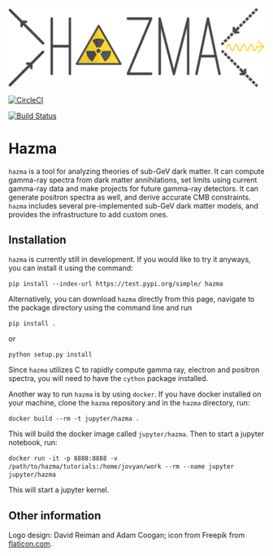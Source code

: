 ![Logo](docs/source/_images/hazma_logo.png)


[![CircleCI](https://circleci.com/gh/LoganAMorrison/Hazma.svg?style=svg)](https://circleci.com/gh/LoganAMorrison/Hazma)

[![Build Status](https://travis-ci.org/LoganAMorrison/Hazma.svg?branch=master)](https://travis-ci.org/LoganAMorrison/Hazma)

# Hazma

`hazma` is a tool for analyzing theories of sub-GeV dark matter. It can compute gamma-ray spectra from dark matter annihilations, set limits using current gamma-ray data and make projects for future gamma-ray detectors. It can generate positron spectra as well, and derive accurate CMB constraints. `hazma` includes several pre-implemented sub-GeV dark matter models, and provides the infrastructure to add custom ones.

## Installation

`hazma` is currently still in development. If you would like to try it anyways, you can install it using the command:

    pip install --index-url https://test.pypi.org/simple/ hazma

Alternatively, you can download `hazma` directly from this page, navigate to the package directory using the command line and run

    pip install .

or

    python setup.py install

Since `hazma` utilizes C to rapidly compute gamma ray, electron and positron spectra, you will need to have the `cython` package installed.

Another way to run `hazma` is by using `docker`. If you have docker installed on your machine, clone the `hazma` repository and in the `hazma` directory, run:

    docker build --rm -t jupyter/hazma .

This will build the docker image called `jupyter/hazma`. Then to start a jupyter notebook, run:

    docker run -it -p 8888:8888 -v /path/to/hazma/tutorials:/home/jovyan/work --rm --name jupyter jupyter/hazma

This will start a jupyter kernel.

## Other information

Logo design: David Reiman and Adam Coogan; icon from Freepik from [flaticon.com](flaticon.com).
